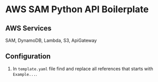 # AWS SAM Python API Boilerplate

## AWS Services
SAM, DynamoDB, Lambda, S3, ApiGateway

## Configuration
1. In `template.yaml` file find and replace all references that starts with `Example...`.

